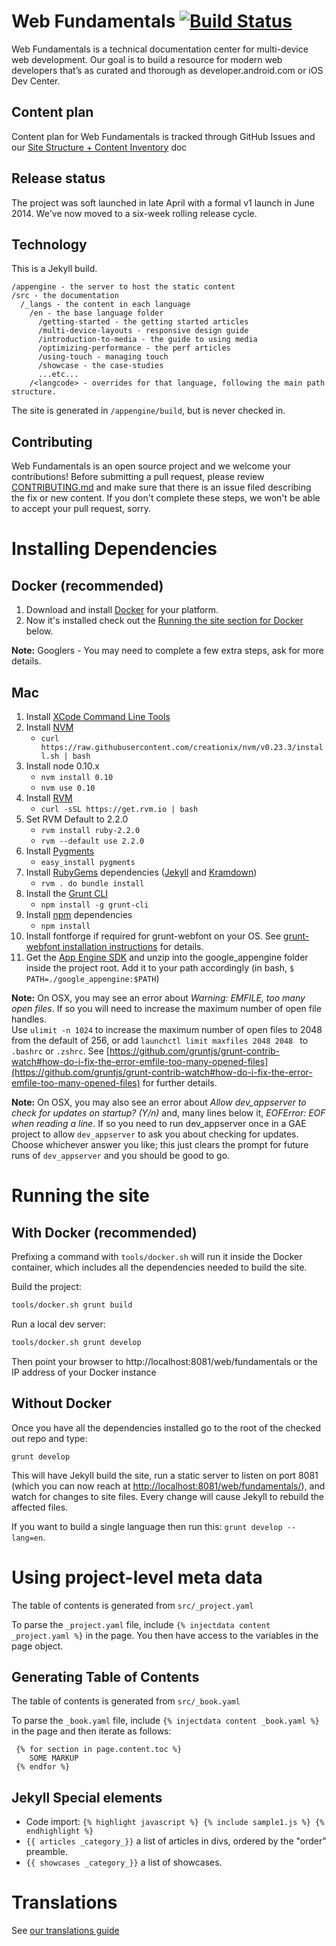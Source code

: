 Web Fundamentals [![Build Status](https://travis-ci.org/google/WebFundamentals.svg?branch=master)](https://travis-ci.org/google/WebFundamentals)
================

Web Fundamentals is a technical documentation center for multi-device web
development.  Our goal is to build a resource for modern web developers
that’s as curated and thorough as developer.android.com or iOS Dev Center.

Content plan
------------
Content plan for Web Fundamentals is tracked through GitHub Issues and our [Site Structure + Content Inventory](http://goo.gl/nWDD0M) doc


Release status
--------------

The project was soft launched in late April with a formal v1 launch in June 2014.  We've now moved to a six-week rolling release cycle.

Technology
----------

This is a Jekyll build.

```
/appengine - the server to host the static content
/src - the documentation
  /_langs - the content in each language
    /en - the base language folder
      /getting-started - the getting started articles
      /multi-device-layouts - responsive design guide
      /introduction-to-media - the guide to using media
      /optimizing-performance - the perf articles
      /using-touch - managing touch
      /showcase - the case-studies
      ...etc...
    /<langcode> - overrides for that language, following the main path structure.
```

The site is generated in `/appengine/build`, but is never checked in.


Contributing
------------

Web Fundamentals is an open source project and we welcome your contributions!
Before submitting a pull request, please review [CONTRIBUTING.md](CONTRIBUTING.md)
and make sure that there is an issue filed describing the fix or new content.
If you don't complete these steps, we won't be able to accept your pull request, sorry.


Installing Dependencies
=======================

Docker (recommended)
--------------------
1. Download and install [Docker](https://docs.docker.com/installation/) for your platform.
1. Now it's installed check out the [Running the site section for Docker](https://github.com/google/webfundamentals#running-the-site) below.

**Note:** Googlers - You may need to complete a few extra steps, ask for more details.


Mac
---

1. Install [XCode Command Line Tools](https://developer.apple.com/xcode/downloads/)
1. Install [NVM](https://github.com/creationix/nvm)
    * `curl https://raw.githubusercontent.com/creationix/nvm/v0.23.3/install.sh | bash`
1. Install node 0.10.x
    * `nvm install 0.10`
    * `nvm use 0.10`
1. Install [RVM](https://rvm.io/rubies/default)
    * `curl -sSL https://get.rvm.io | bash`
1. Set RVM Default to 2.2.0
    * `rvm install ruby-2.2.0`
    * `rvm --default use 2.2.0`
1. Install [Pygments](http://pygments.org/)
    * `easy_install pygments`
1. Install [RubyGems](https://rubygems.org/) dependencies ([Jekyll](http://jekyllrb.com/) and [Kramdown](http://kramdown.gettalong.org/))
    * `rvm . do bundle install`
1. Install the [Grunt CLI](http://gruntjs.com/)
    * `npm install -g grunt-cli`
1. Install [npm](https://www.npmjs.org) dependencies
    * `npm install`
1. Install fontforge if required for grunt-webfont on your OS.  See [grunt-webfont installation instructions](https://github.com/sapegin/grunt-webfont/blob/master/Readme.md#installation) for details.
1. Get the [App Engine SDK](https://cloud.google.com/appengine/downloads) and unzip into the google_appengine folder inside the project root. Add it to your path accordingly (in bash, `$ PATH=./google_appengine:$PATH`)

**Note:** On OSX, you may see an error about *Warning: EMFILE, too many open files*.
If so you will need to increase the maximum number of open file handles.  
Use `ulimit -n 1024` to increase the maximum number of open files to 2048 from
the default of 256, or add `launchctl limit maxfiles 2048 2048 ` to `.bashrc`
or `.zshrc`. See [https://github.com/gruntjs/grunt-contrib-watch#how-do-i-fix-the-error-emfile-too-many-opened-files](https://github.com/gruntjs/grunt-contrib-watch#how-do-i-fix-the-error-emfile-too-many-opened-files)
for further details.

**Note:** On OSX, you may also see an error about *Allow dev_appserver to check
for updates on startup? (Y/n)* and, many lines below it, *EOFError: EOF when
reading a line*. If so you need to run dev_appserver once in a GAE project to
allow `dev_appserver` to ask you about checking for updates. Choose whichever
answer you like; this just clears the prompt for future runs of `dev_appserver`
and you should be good to go.


Running the site
================

With Docker (recommended)
-------------------------

Prefixing a command with `tools/docker.sh` will run it inside the Docker container,
which includes all the dependencies needed to build the site.


Build the project:

```sh
tools/docker.sh grunt build
```

Run a local dev server:

```sh
tools/docker.sh grunt develop
```
Then point your browser to http://localhost:8081/web/fundamentals or the
IP address of your Docker instance


Without Docker
--------------

Once you have all the dependencies installed go to the root of the checked out repo and type:

```
grunt develop
```

This will have Jekyll build the site, run a static server to listen on
port 8081 (which you can now reach at
[http://localhost:8081/web/fundamentals/](http://localhost:8081/web/fundamentals/)),
and watch for changes to site files. Every change will cause Jekyll to rebuild
the affected files.

If you want to build a single language then run this: `grunt develop --lang=en`.



Using project-level meta data
=============================

The table of contents is generated from `src/_project.yaml`

To parse the `_project.yaml` file, include `{% injectdata content _project.yaml %}` in the page. You then have access to the variables in the page object.


Generating Table of Contents
----------------------------

The table of contents is generated from `src/_book.yaml`

To parse the `_book.yaml` file, include `{% injectdata content _book.yaml %}` in the page and then iterate as follows:

     {% for section in page.content.toc %}
        SOME MARKUP
     {% endfor %}

Jekyll Special elements
-----------------------

* Code import: `{% highlight javascript %} {% include sample1.js %} {% endhighlight %}`
* `{{ articles _category_}}` a list of articles in divs, ordered by the "order" preamble.
* `{{ showcases _category_}}` a list of showcases.


Translations
============

See [our translations guide](TRANSLATION.md)
